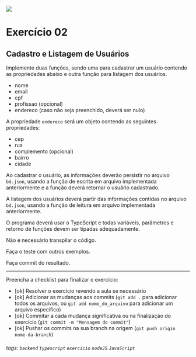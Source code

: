 ![](https://i.imgur.com/xG74tOh.png)

# Exercício 02

## Cadastro e Listagem de Usuários

Implemente duas funções, sendo uma para cadastrar um usuário contendo as propriedades abaixo e outra função para listagem dos usuários.

-   nome
-   email
-   cpf
-   profissao (opcional)
-   endereco (caso não seja preenchido, deverá ser nulo)

A propriedade `endereco` será um objeto contendo as seguintes propriedades:

-   cep
-   rua
-   complemento (opcional)
-   bairro
-   cidade

Ao cadastrar o usuário, as informações deverão persistir no arquivo `bd.json`, usando a função de escrita em arquivo implementada anteriormente e a função deverá retornar o usuário cadastrado.

A listagem dos usuários deverá partir das informações contidas no arquivo `bd.json`, usando a função de leitura em arquivo implementada anteriormente.

O programa deverá usar o TypeScript e todas variáveis, parâmetros e retorno de funções devem ser tipadas adequadamente.

Não é necessário transpilar o código.

Faça o teste com outros exemplos.

Faça commit do resultado.

---

Preencha a checklist para finalizar o exercício:

-   [ok] Resolver o exercício revendo a aula se necessário
-   [ok] Adicionar as mudanças aos commits (`git add .` para adicionar todos os arquivos, ou `git add nome_do_arquivo` para adicionar um arquivo específico)
-   [ok] Commitar a cada mudança significativa ou na finalização do exercício (`git commit -m "Mensagem do commit"`)
-   [ok] Pushar os commits na sua branch na origem (`git push origin nome-da-branch`)

###### tags: `backend` `typescript` `exercicio` `nodeJS` `JavaScript`
